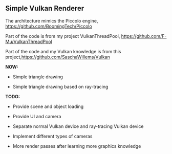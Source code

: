 ## Simple Vulkan Renderer

The architecture mimics the Piccolo engine, https://github.com/BoomingTech/Piccolo

Part of the code is from my project VulkanThreadPool, https://github.com/F-Mu/VulkanThreadPool

Part of the code and my Vulkan knowledge is from this project,https://github.com/SaschaWillems/Vulkan

**NOW:**

+ Simple triangle drawing

+ Simple triangle drawing based on ray-tracing

**TODO:**

+ Provide scene and object loading

+ Provide UI and camera

+ Separate normal Vulkan device and ray-tracing Vulkan device

+ Implement different types of cameras 

+ More render passes after learning more graphics knowledge